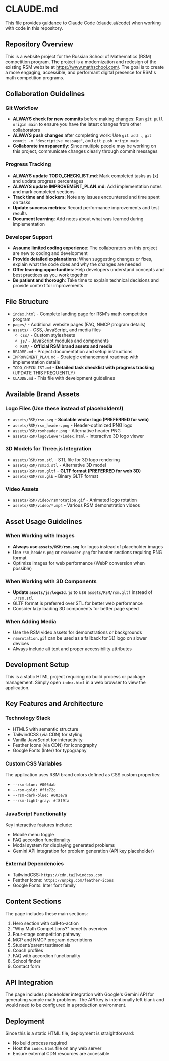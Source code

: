 # CLAUDE.md

This file provides guidance to Claude Code (claude.ai/code) when working with code in this repository.

## Repository Overview

This is a website project for the Russian School of Mathematics (RSM) competition program. The project is a modernization and redesign of the existing RSM website at https://www.mathschool.com/. The goal is to create a more engaging, accessible, and performant digital presence for RSM's math competition programs.

## Collaboration Guidelines

### Git Workflow
- **ALWAYS check for new commits** before making changes: Run `git pull origin main` to ensure you have the latest changes from other collaborators
- **ALWAYS push changes** after completing work: Use `git add .`, `git commit -m "descriptive message"`, and `git push origin main`
- **Collaborate transparently**: Since multiple people may be working on this project, communicate changes clearly through commit messages

### Progress Tracking
- **ALWAYS update TODO_CHECKLIST.md**: Mark completed tasks as [x] and update progress percentages
- **ALWAYS update IMPROVEMENT_PLAN.md**: Add implementation notes and mark completed sections
- **Track time and blockers**: Note any issues encountered and time spent on tasks
- **Update success metrics**: Record performance improvements and test results
- **Document learning**: Add notes about what was learned during implementation

### Developer Support
- **Assume limited coding experience**: The collaborators on this project are new to coding and development
- **Provide detailed explanations**: When suggesting changes or fixes, explain what the code does and why the changes are needed
- **Offer learning opportunities**: Help developers understand concepts and best practices as you work together
- **Be patient and thorough**: Take time to explain technical decisions and provide context for improvements

## File Structure

- `index.html` - Complete landing page for RSM's math competition program
- `pages/` - Additional website pages (FAQ, NMCP program details)
- `assets/` - CSS, JavaScript, and media files
  - `css/` - Custom stylesheets
  - `js/` - JavaScript modules and components
  - `RSM/` - **Official RSM brand assets and media**
- `README.md` - Project documentation and setup instructions
- `IMPROVEMENT_PLAN.md` - Strategic enhancement roadmap with implementation details
- `TODO_CHECKLIST.md` - **Detailed task checklist with progress tracking** (UPDATE THIS FREQUENTLY)
- `CLAUDE.md` - This file with development guidelines

## Available Brand Assets

### Logo Files (Use these instead of placeholders!)
- `assets/RSM/rsm.svg` - **Scalable vector logo (PREFERRED for web)**
- `assets/RSM/rsm_header.png` - Header-optimized PNG logo
- `assets/RSM/rsmheader.png` - Alternative header PNG
- `assets/RSM/logoviewer/index.html` - Interactive 3D logo viewer

### 3D Models for Three.js Integration
- `assets/RSM/rsm.stl` - STL file for 3D logo rendering
- `assets/RSM/rsm3d.stl` - Alternative 3D model
- `assets/RSM/rsm.gltf` - **GLTF format (PREFERRED for web 3D)**
- `assets/RSM/rsm.glb` - Binary GLTF format

### Video Assets
- `assets/RSM/video/rsmrotation.gif` - Animated logo rotation
- `assets/RSM/video/*.mp4` - Various RSM demonstration videos

## Asset Usage Guidelines

### When Working with Images
- **Always use `assets/RSM/rsm.svg`** for logos instead of placeholder images
- Use `rsm_header.png` or `rsmheader.png` for header sections requiring PNG format
- Optimize images for web performance (WebP conversion when possible)

### When Working with 3D Components
- **Update `assets/js/logo3d.js`** to use `assets/RSM/rsm.gltf` instead of `./rsm.stl`
- GLTF format is preferred over STL for better web performance
- Consider lazy loading 3D components for better page speed

### When Adding Media
- Use the RSM video assets for demonstrations or backgrounds
- `rsmrotation.gif` can be used as a fallback for 3D logo on slower devices
- Always include alt text and proper accessibility attributes

## Development Setup

This is a static HTML project requiring no build process or package management. Simply open `index.html` in a web browser to view the application.

## Key Features and Architecture

### Technology Stack
- HTML5 with semantic structure
- TailwindCSS (via CDN) for styling
- Vanilla JavaScript for interactivity
- Feather Icons (via CDN) for iconography
- Google Fonts (Inter) for typography

### Custom CSS Variables
The application uses RSM brand colors defined as CSS custom properties:
- `--rsm-blue: #005dab`
- `--rsm-gold: #ffc72c`
- `--rsm-dark-blue: #003e7a`
- `--rsm-light-gray: #f8f9fa`

### JavaScript Functionality
Key interactive features include:
- Mobile menu toggle
- FAQ accordion functionality
- Modal system for displaying generated problems
- Gemini API integration for problem generation (API key placeholder)

### External Dependencies
- TailwindCSS: `https://cdn.tailwindcss.com`
- Feather Icons: `https://unpkg.com/feather-icons`
- Google Fonts: Inter font family

## Content Sections

The page includes these main sections:
1. Hero section with call-to-action
2. "Why Math Competitions?" benefits overview
3. Four-stage competition pathway
4. MCP and NMCP program descriptions
5. Student/parent testimonials
6. Coach profiles
7. FAQ with accordion functionality
8. School finder
9. Contact form

## API Integration

The page includes placeholder integration with Google's Gemini API for generating sample math problems. The API key is intentionally left blank and would need to be configured in a production environment.

## Deployment

Since this is a static HTML file, deployment is straightforward:
- No build process required
- Host the `index.html` file on any web server
- Ensure external CDN resources are accessible